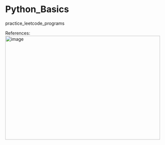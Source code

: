 # Python_Basics
practice_leetcode_programs


References:
<img width="492" height="329" alt="image" src="https://github.com/user-attachments/assets/27a1c5d7-649f-44bc-8986-8a6cbbb2e4fd" />
